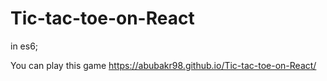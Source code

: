# Tic-tac-toe-on-React
in es6;

You can play this game https://abubakr98.github.io/Tic-tac-toe-on-React/
